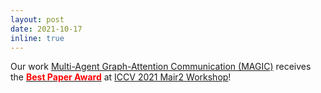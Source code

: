 ```yaml
---
layout: post
date: 2021-10-17
inline: true
---
```


Our work [Multi-Agent Graph-Attention Communication (MAGIC)](https://chrisyrniu.github.io/assets/pdf/magic_mair2.pdf) receives the [<b style="color:red">Best Paper Award</b>](https://www.mair2.com/accepted-papers) at [ICCV 2021 Mair2 Workshop](https://www.mair2.com)!
